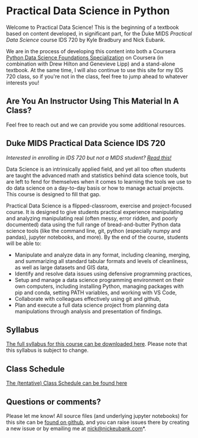 # Practical Data Science in Python

Welcome to Practical Data Science! This is the beginning of a textbook based on content developed, in significant part, for the Duke MIDS *Practical Data Science* course IDS 720 by Kyle Bradbury and Nick Eubank.

We are in the process of developing this content into both a Coursera [Python Data Science Foundations Specialization](https://www.coursera.org/specializations/python-data-science) on Coursera (in combination with Drew Hilton and Genevieve Lipp) and a stand-alone textbook. At the same time, I will also continue to use this site for my IDS 720 class, so if you're not in the class, feel free to jump ahead to whatever interests you!

## Are You An Instructor Using This Material In A Class?

Feel free to reach out and we can provide you some additional resources.

## Duke MIDS Practical Data Science IDS 720

*Interested in enrolling in IDS 720 but not a MIDS student? [Read this!](ids720_specific/not_a_mids_student)*

Data Science is an intrinsically applied field, and yet all too often students are taught the advanced math and statistics behind data science tools, but are left to fend for themselves when it comes to learning the tools we use to do data science on a day-to-day basis or how to manage actual projects. This course is designed to fill that gap.

Practical Data Science is a flipped-classroom, exercise and project-focused course. It is designed to give students practical experience manipulating and analyzing manipulating real (often messy, error ridden, and poorly documented) data using the full range of bread-and-butter Python data science tools (like the command line, git, python (especially numpy and pandas), jupyter notebooks, and more). By the end of the course, students will be able to:

- Manipulate and analyze data in any format, including cleaning, merging, and summarizing all standard tabular formats and levels of cleanliness, as well as large datasets and GIS data,
- Identify and resolve data issues using defensive programming practices,
- Setup and manage a data science programming environment on their own computers, including installing Python, managing packages with pip and conda, setting PATH variables, and working with VS Code,
- Collaborate with colleagues effectively using git and github,
- Plan and execute a full data science project from planning data manipulations through analysis and presentation of findings.

## Syllabus

[The full syllabus for this course can be downloaded here](https://github.com/nickeubank/practicaldatascience/raw/master/syllabus/Syllabus_PracticalDataScience.pdf). Please note that this syllabus is subject to change.

## Class Schedule

[The (tentative) Class Schedule can be found here](ids720_specific/class_schedule.rst)

## Questions or comments?

Please let me know! All source files (and underlying jupyter notebooks) for this site can be [found on github](https://github.com/nickeubank/practicaldatascience_book), and you can raise issues there by creating a new issue or by emailing me at [nick@nickeubank.com](mailto:nick@nickeubank.com)*.
